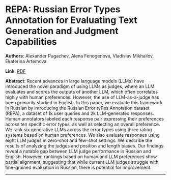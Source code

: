 # REPA: Russian Error Types Annotation for Evaluating Text Generation and Judgment Capabilities 

**Authors**: Alexander Pugachev, Alena Fenogenova, Vladislav Mikhailov, Ekaterina Artemova  

**Link**: [PDF](https://arxiv.org/pdf/2503.13102)  

**Abstract**: Recent advances in large language models (LLMs) have introduced the novel paradigm of using LLMs as judges, where an LLM evaluates and scores the outputs of another LLM, which often correlates highly with human preferences. However, the use of LLM-as-a-judge has been primarily studied in English. In this paper, we evaluate this framework in Russian by introducing the Russian Error tyPes Annotation dataset (REPA), a dataset of 1k user queries and 2k LLM-generated responses. Human annotators labeled each response pair expressing their preferences across ten specific error types, as well as selecting an overall preference. We rank six generative LLMs across the error types using three rating systems based on human preferences. We also evaluate responses using eight LLM judges in zero-shot and few-shot settings. We describe the results of analyzing the judges and position and length biases. Our findings reveal a notable gap between LLM judge performance in Russian and English. However, rankings based on human and LLM preferences show partial alignment, suggesting that while current LLM judges struggle with fine-grained evaluation in Russian, there is potential for improvement. 

---
